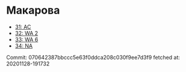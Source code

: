 # Макарова
- [31: AC](31.md)
- [32: WA 2](32.md)
- [33: WA 6](33.md)
- [34: NA](34.md)

Commit: 070642387bbccc5e63f0ddca208c030f9ee7d3f9
 fetched at: 20201128-191732
